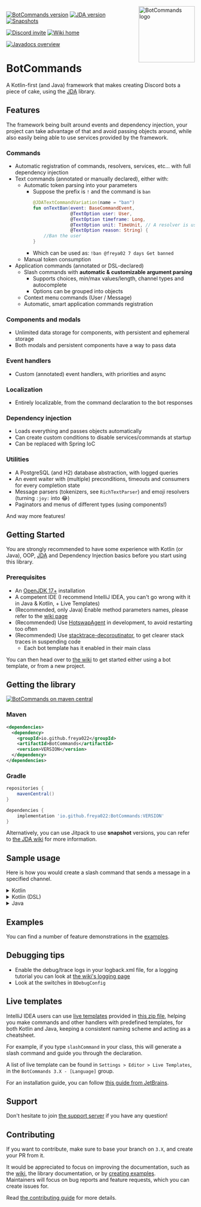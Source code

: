 [bc-maven-central-shield]: https://img.shields.io/maven-central/v/io.github.freya022/BotCommands?versionPrefix=3
[bc-maven-central-link]: https://mvnrepository.com/artifact/io.github.freya022/BotCommands/latest
[bc-jitpack-shield]: https://img.shields.io/badge/Snapshots-JitPack-blue
[bc-jitpack-link]: https://jitpack.io/#freya022/BotCommands
[bc-releases]: #getting-the-library
[jda-version]: https://img.shields.io/badge/JDA%20Version-5.0.0--beta.24+-important
[jda-releases]: https://github.com/discord-jda/JDA/releases
[discord-shield]: https://discord.com/api/guilds/848502702731165738/embed.png?style=shield
[discord-invite]: https://discord.gg/frpCcQfvTz
[javadocs-shield]: https://img.shields.io/badge/Javadocs-Overview-blue
[javadocs-link]: https://freya022.github.io/BotCommands/docs/allclasses-index.html
[wiki-shield]: https://img.shields.io/badge/Wiki-Home-blue
[wiki-link]: https://freya022.github.io/BotCommands/3.X

<img align="right" src="assets/logo.svg" height="150" alt="BotCommands logo">

[![BotCommands version][bc-maven-central-shield]][bc-releases]
[![JDA version][jda-version]][jda-releases]
[![Snapshots][bc-jitpack-shield]][bc-jitpack-link]

[![Discord invite][discord-shield]][discord-invite]
[![Wiki home][wiki-shield]][wiki-link]

[![Javadocs overview][javadocs-shield]][javadocs-link]

# BotCommands
A Kotlin-first (and Java) framework that makes creating Discord bots a piece of cake,
using the [JDA](https://github.com/discord-jda/JDA) library.

## Features
The framework being built around events and dependency injection,
your project can take advantage of that and avoid passing objects around, 
while also easily being able to use services provided by the framework. 

### Commands
* Automatic registration of commands, resolvers, services, etc... with full dependency injection
* Text commands (annotated or manually declared), either with:
  * Automatic token parsing into your parameters
    * Suppose the prefix is `!` and the command is `ban`
      ```kt
      @JDATextCommandVariation(name = "ban")
      fun onTextBan(event: BaseCommandEvent,
                    @TextOption user: User,
                    @TextOption timeframe: Long,
                    @TextOption unit: TimeUnit, // A resolver is used here
                    @TextOption reason: String) {
          //Ban the user
      }
      ```
    * Which can be used as: `!ban @freya02 7 days Get banned`
  * Manual token consumption
* Application commands (annotated or DSL-declared)
  * Slash commands with **automatic & customizable argument parsing**
    * Supports choices, min/max values/length, channel types and autocomplete
    * Options can be grouped into objects
  * Context menu commands (User / Message)
  * Automatic, smart application commands registration

### Components and modals
* Unlimited data storage for components, with persistent and ephemeral storage
* Both modals and persistent components have a way to pass data

### Event handlers
* Custom (annotated) event handlers, with priorities and async

### Localization
* Entirely localizable, from the command declaration to the bot responses

### Dependency injection
* Loads everything and passes objects automatically
* Can create custom conditions to disable services/commands at startup
* Can be replaced with Spring IoC

### Utilities
  * A PostgreSQL (and H2) database abstraction, with logged queries
  * An event waiter with (multiple) preconditions, timeouts and consumers for every completion state
  * Message parsers (tokenizers, see `RichTextParser`) and emoji resolvers (turning `:joy:` into 😂)
  * Paginators and menus of different types (using components!)

And way more features!

## Getting Started
You are strongly recommended to have some experience with Kotlin (or Java),
OOP, [JDA](https://github.com/discord-jda/JDA) and Dependency Injection basics before you start using this library.

### Prerequisites
* An [OpenJDK 17+](https://adoptium.net/temurin/releases/?version=21) installation
* A competent IDE (I recommend IntelliJ IDEA, you can't go wrong with it in Java & Kotlin, + Live Templates)
* (Recommended, only Java) Enable method parameters names, please refer to the [wiki page](https://freya022.github.io/BotCommands/3.X/using-commands/Inferred-option-names/)
* (Recommended) Use [HotswapAgent](https://github.com/HotswapProjects/HotswapAgent) in development, to avoid restarting too often
* (Recommended) Use [stacktrace-decoroutinator](https://github.com/Anamorphosee/stacktrace-decoroutinator), to get clearer stack traces in suspending code
  * Each bot template has it enabled in their main class

You can then head over to [the wiki](https://freya022.github.io/BotCommands/3.X/setup/getting-started/) 
to get started either using a bot template, or from a new project.

## Getting the library
[![BotCommands on maven central][bc-maven-central-shield] ][bc-maven-central-link]
### Maven
```xml
<dependencies>
  <dependency>
    <groupId>io.github.freya022</groupId>
    <artifactId>BotCommands</artifactId>
    <version>VERSION</version>
  </dependency>
</dependencies>
```

### Gradle
```gradle
repositories {
    mavenCentral()
}

dependencies {
    implementation 'io.github.freya022:BotCommands:VERSION'
}
```

Alternatively, you can use Jitpack to use **snapshot** versions, 
you can refer to [the JDA wiki](https://jda.wiki/using-jda/using-new-features/) for more information.

## Sample usage
Here is how you would create a slash command that sends a message in a specified channel.
<details>
<summary>Kotlin</summary>

```kt
@Command
@RequiresComponents // Disables the command if components are not enabled
class SlashSay(private val buttons: Buttons) : ApplicationCommand() {
    @JDASlashCommand(name = "say", description = "Sends a message in a channel")
    suspend fun onSlashSay(
        event: GuildSlashEvent,
        @SlashOption(description = "Channel to send the message in") channel: TextChannel,
        @SlashOption(description = "What to say") content: String
    ) {
        event.reply_("Done!", ephemeral = true)
            .deleteDelayed(event.hook, 5.seconds)
            .queue()
        channel.sendMessage(content)
            .addActionRow(buttons.danger(EmojiUtils.resolveJDAEmoji("wastebasket")).ephemeral {
                bindTo { buttonEvent ->
                    buttonEvent.deferEdit().queue()
                    buttonEvent.hook.deleteOriginal().await()
                }
            })
            .await()
    }
}
```
</details>

<details>
<summary>Kotlin (DSL)</summary>

```kt
@Command
@RequiresComponents // Disables the command if components are not enabled
class SlashSay(private val buttons: Buttons) : GlobalApplicationCommandProvider {
    suspend fun onSlashSay(event: GuildSlashEvent, channel: TextChannel, content: String) {
        event.reply_("Done!", ephemeral = true)
            .deleteDelayed(event.hook, 5.seconds)
            .queue()
        channel.sendMessage(content)
            .addActionRow(buttons.danger(EmojiUtils.resolveJDAEmoji("wastebasket")).ephemeral {
                bindTo { buttonEvent ->
                    buttonEvent.deferEdit().queue()
                    buttonEvent.hook.deleteOriginal().await()
                }
            })
            .await()
    }

    override fun declareGlobalApplicationCommands(manager: GlobalApplicationCommandManager) {
        manager.slashCommand("say", function = ::onSlashSay) {
            description = "Sends a message in a channel"

            option("channel") {
                description = "Channel to send the message in"
            }

            option("content") {
                description = "What to say"
            }
        }
    }
}
```
</details>

<details>
<summary>Java</summary>

```java
@Command
@RequiresComponents // Disables the command if components are not enabled
public class SlashSay extends ApplicationCommand {
    private final Buttons buttons;
  
    public SlashSay(Buttons buttons) {
        this.buttons = buttons;
    }

    @JDASlashCommand(name = "say", description = "Sends a message in a channel")
    public void onSlashSay(
            GuildSlashEvent event,
            @SlashOption(description = "Channel to send the message in") TextChannel channel,
            @SlashOption(description = "What to say") String content
    ) {
        event.reply("Done!")
                .setEphemeral(true)
                .delay(Duration.ofSeconds(5))
                .flatMap(InteractionHook::deleteOriginal)
                .queue();

        final Button deleteButton = buttons.danger(EmojiUtils.resolveJDAEmoji("wastebasket")).ephemeral()
                .bindTo(buttonEvent -> {
                    buttonEvent.deferEdit().queue();
                    buttonEvent.getHook().deleteOriginal().queue();
                })
                .build();
        channel.sendMessage(content)
                .addActionRow(deleteButton)
                .queue();
    }
}
```
</details>

## Examples

You can find a number of feature demonstrations in the [examples](src/examples).

## Debugging tips

- Enable the debug/trace logs in your logback.xml file, for a logging tutorial you can look at [the wiki's logging page](https://freya022.github.io/BotCommands/3.X/setup/logging/)
- Look at the switches in `BDebugConfig`

## Live templates

IntelliJ IDEA users can use [live templates](https://www.jetbrains.com/help/idea/using-live-templates.html) provided in [this zip file](BotCommands%203.X%20Live%20Templates.zip),
helping you make commands and other handlers with predefined templates, for both Kotlin and Java, 
keeping a consistent naming scheme and acting as a cheatsheet.

For example, if you type `slashCommand` in your class, this will generate a slash command 
and guide you through the declaration.

A list of live template can be found in `Settings > Editor > Live Templates`,
in the `BotCommands 3.X - [Language]` group.

For an installation guide, you can follow [this guide from JetBrains](https://www.jetbrains.com/help/idea/sharing-live-templates.html#import).

## Support

Don't hesitate to join [the support server](https://discord.gg/frpCcQfvTz) if you have any question!

## Contributing
If you want to contribute, make sure to base your branch on `3.X`, and create your PR from it.

It would be appreciated to focus on improving the documentation,
such as the [wiki](wiki), the library documentation, or by [creating examples](src/examples).<br>
Maintainers will focus on bug reports and feature requests, which you can create issues for. 

Read [the contributing guide](.github/CONTRIBUTING.md) for more details.
